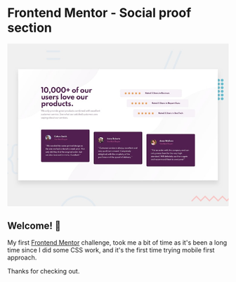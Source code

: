 # Frontend Mentor - Social proof section

![Design preview for the Social proof section coding challenge](./design/desktop-preview.jpg)

## Welcome! 👋

My first [Frontend Mentor](https://www.frontendmentor.io) challenge, took me a bit of time as it's been a long time since I did some CSS work, and it's the first time trying mobile first approach. 

Thanks for checking out.



